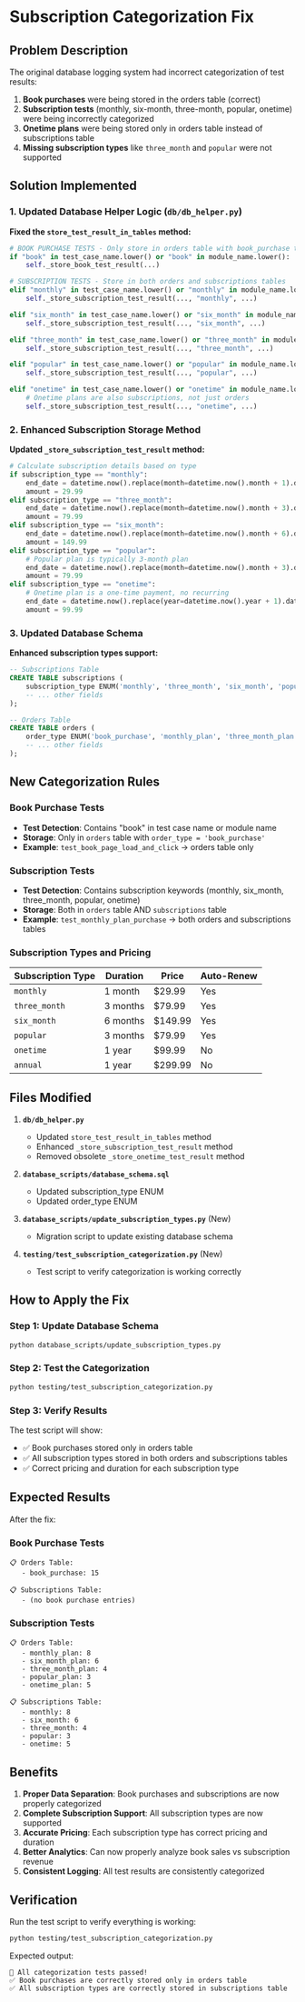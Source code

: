 # Subscription Categorization Fix

## Problem Description

The original database logging system had incorrect categorization of test results:

1. **Book purchases** were being stored in the orders table (correct)
2. **Subscription tests** (monthly, six-month, three-month, popular, onetime) were being incorrectly categorized
3. **Onetime plans** were being stored only in orders table instead of subscriptions table
4. **Missing subscription types** like `three_month` and `popular` were not supported

## Solution Implemented

### 1. Updated Database Helper Logic (`db/db_helper.py`)

**Fixed the `store_test_result_in_tables` method:**

```python
# BOOK PURCHASE TESTS - Only store in orders table with book_purchase type
if "book" in test_case_name.lower() or "book" in module_name.lower():
    self._store_book_test_result(...)

# SUBSCRIPTION TESTS - Store in both orders and subscriptions tables
elif "monthly" in test_case_name.lower() or "monthly" in module_name.lower():
    self._store_subscription_test_result(..., "monthly", ...)

elif "six_month" in test_case_name.lower() or "six_month" in module_name.lower():
    self._store_subscription_test_result(..., "six_month", ...)

elif "three_month" in test_case_name.lower() or "three_month" in module_name.lower():
    self._store_subscription_test_result(..., "three_month", ...)

elif "popular" in test_case_name.lower() or "popular" in module_name.lower():
    self._store_subscription_test_result(..., "popular", ...)

elif "onetime" in test_case_name.lower() or "onetime" in module_name.lower():
    # Onetime plans are also subscriptions, not just orders
    self._store_subscription_test_result(..., "onetime", ...)
```

### 2. Enhanced Subscription Storage Method

**Updated `_store_subscription_test_result` method:**

```python
# Calculate subscription details based on type
if subscription_type == "monthly":
    end_date = datetime.now().replace(month=datetime.now().month + 1).date()
    amount = 29.99
elif subscription_type == "three_month":
    end_date = datetime.now().replace(month=datetime.now().month + 3).date()
    amount = 79.99
elif subscription_type == "six_month":
    end_date = datetime.now().replace(month=datetime.now().month + 6).date()
    amount = 149.99
elif subscription_type == "popular":
    # Popular plan is typically 3-month plan
    end_date = datetime.now().replace(month=datetime.now().month + 3).date()
    amount = 79.99
elif subscription_type == "onetime":
    # Onetime plan is a one-time payment, no recurring
    end_date = datetime.now().replace(year=datetime.now().year + 1).date()
    amount = 99.99
```

### 3. Updated Database Schema

**Enhanced subscription types support:**

```sql
-- Subscriptions Table
CREATE TABLE subscriptions (
    subscription_type ENUM('monthly', 'three_month', 'six_month', 'popular', 'onetime', 'annual') NOT NULL,
    -- ... other fields
);

-- Orders Table  
CREATE TABLE orders (
    order_type ENUM('book_purchase', 'monthly_plan', 'three_month_plan', 'six_month_plan', 'popular_plan', 'onetime_plan') NOT NULL,
    -- ... other fields
);
```

## New Categorization Rules

### Book Purchase Tests
- **Test Detection**: Contains "book" in test case name or module name
- **Storage**: Only in `orders` table with `order_type = 'book_purchase'`
- **Example**: `test_book_page_load_and_click` → orders table only

### Subscription Tests
- **Test Detection**: Contains subscription keywords (monthly, six_month, three_month, popular, onetime)
- **Storage**: Both in `orders` table AND `subscriptions` table
- **Example**: `test_monthly_plan_purchase` → both orders and subscriptions tables

### Subscription Types and Pricing

| Subscription Type | Duration | Price | Auto-Renew |
|-------------------|----------|-------|------------|
| `monthly` | 1 month | $29.99 | Yes |
| `three_month` | 3 months | $79.99 | Yes |
| `six_month` | 6 months | $149.99 | Yes |
| `popular` | 3 months | $79.99 | Yes |
| `onetime` | 1 year | $99.99 | No |
| `annual` | 1 year | $299.99 | No |

## Files Modified

1. **`db/db_helper.py`**
   - Updated `store_test_result_in_tables` method
   - Enhanced `_store_subscription_test_result` method
   - Removed obsolete `_store_onetime_test_result` method

2. **`database_scripts/database_schema.sql`**
   - Updated subscription_type ENUM
   - Updated order_type ENUM

3. **`database_scripts/update_subscription_types.py`** (New)
   - Migration script to update existing database schema

4. **`testing/test_subscription_categorization.py`** (New)
   - Test script to verify categorization is working correctly

## How to Apply the Fix

### Step 1: Update Database Schema
```bash
python database_scripts/update_subscription_types.py
```

### Step 2: Test the Categorization
```bash
python testing/test_subscription_categorization.py
```

### Step 3: Verify Results
The test script will show:
- ✅ Book purchases stored only in orders table
- ✅ All subscription types stored in both orders and subscriptions tables
- ✅ Correct pricing and duration for each subscription type

## Expected Results

After the fix:

### Book Purchase Tests
```
📋 Orders Table:
   - book_purchase: 15

📋 Subscriptions Table:
   - (no book purchase entries)
```

### Subscription Tests  
```
📋 Orders Table:
   - monthly_plan: 8
   - six_month_plan: 6
   - three_month_plan: 4
   - popular_plan: 3
   - onetime_plan: 5

📋 Subscriptions Table:
   - monthly: 8
   - six_month: 6
   - three_month: 4
   - popular: 3
   - onetime: 5
```

## Benefits

1. **Proper Data Separation**: Book purchases and subscriptions are now properly categorized
2. **Complete Subscription Support**: All subscription types are now supported
3. **Accurate Pricing**: Each subscription type has correct pricing and duration
4. **Better Analytics**: Can now properly analyze book sales vs subscription revenue
5. **Consistent Logging**: All test results are consistently categorized

## Verification

Run the test script to verify everything is working:

```bash
python testing/test_subscription_categorization.py
```

Expected output:
```
🎉 All categorization tests passed!
✅ Book purchases are correctly stored only in orders table
✅ All subscription types are correctly stored in subscriptions table
``` 